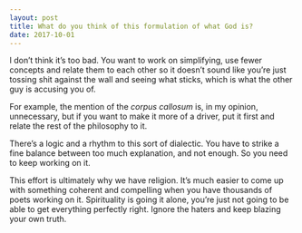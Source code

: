 ```yaml
---
layout: post
title: What do you think of this formulation of what God is?
date: 2017-10-01
---
```


<p>I don’t think it’s too bad. You want to work on simplifying, use fewer concepts and relate them to each other so it doesn’t sound like you’re just tossing shit against the wall and seeing what sticks, which is what the other guy is accusing you of.</p><p>For example, the mention of the <i>corpus callosum</i> is, in my opinion, unnecessary, but if you want to make it more of a driver, put it first and relate the rest of the philosophy to it.</p><p>There’s a logic and a rhythm to this sort of dialectic. You have to strike a fine balance between too much explanation, and not enough. So you need to keep working on it.</p><p>This effort is ultimately why we have religion. It’s much easier to come up with something coherent and compelling when you have thousands of poets working on it. Spirituality is going it alone, you’re just not going to be able to get everything perfectly right. Ignore the haters and keep blazing your own truth.</p>
